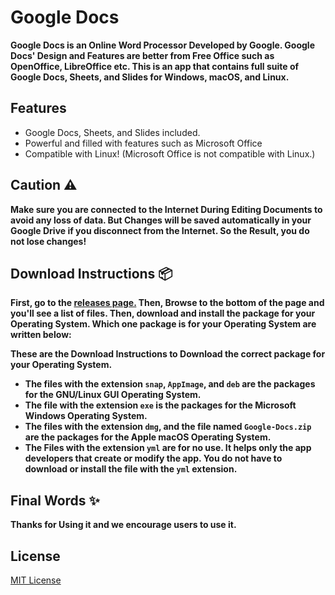 # Google Docs
**Google Docs is an Online Word Processor Developed by Google. Google Docs' Design and Features are better from Free Office such as OpenOffice, LibreOffice etc. This is an app that contains full suite of Google Docs, Sheets, and Slides for Windows, macOS, and Linux.**

## Features
- Google Docs, Sheets, and Slides included.
- Powerful and filled with features such as Microsoft Office
- Compatible with Linux! (Microsoft Office is not compatible with Linux.)

## Caution ⚠️
**Make sure you are connected to the Internet During Editing Documents to avoid any loss of data. But Changes will be saved automatically in your Google Drive if you disconnect from the Internet. So the Result, you do not lose changes!**

## Download Instructions 📦
**First, go to the [releases page.](https://github.com/Comp-Labs/Google-Docs/releases) Then, Browse to the bottom of the page and you'll see a list of files. Then, download and install the package for your Operating System. Which one package is for your Operating System are written below:**

**These are the Download Instructions to Download the correct package for your Operating System.**

- **The files with the extension `snap`, `AppImage`, and `deb` are the packages for the GNU/Linux GUI Operating System.**
- **The file with the extension `exe` is the packages for the Microsoft Windows Operating System.**
- **The files with the extension `dmg`, and the file named `Google-Docs.zip` are the packages for the Apple macOS Operating System.**
- **The Files with the extension `yml` are for no use. It helps only the app developers that create or modify the app. You do not have to download or install the file with the `yml` extension.**

## Final Words ✨
**Thanks for Using it and we encourage users to use it.**

## License
[MIT License](LICENSE.md)
